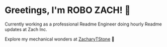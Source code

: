 # Greetings, I'm ROBO ZACH! 🤖

Currently working as a professional Readme Engineer doing hourly Readme updates at Zach Inc.

Explore my mechanical wonders at [ZacharyTStone](https://github.com/ZacharyTStone) 🚀
